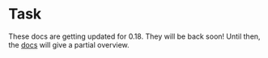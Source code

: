# Task

These docs are getting updated for 0.18. They will be back soon! Until then, the [docs](http://package.elm-lang.org/packages/elm-lang/core/4.0.0/Task) will give a partial overview.

